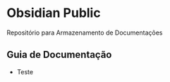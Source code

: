 # Obsidian Public
Repositório para Armazenamento de Documentações

## Guia de Documentação 
-  Teste